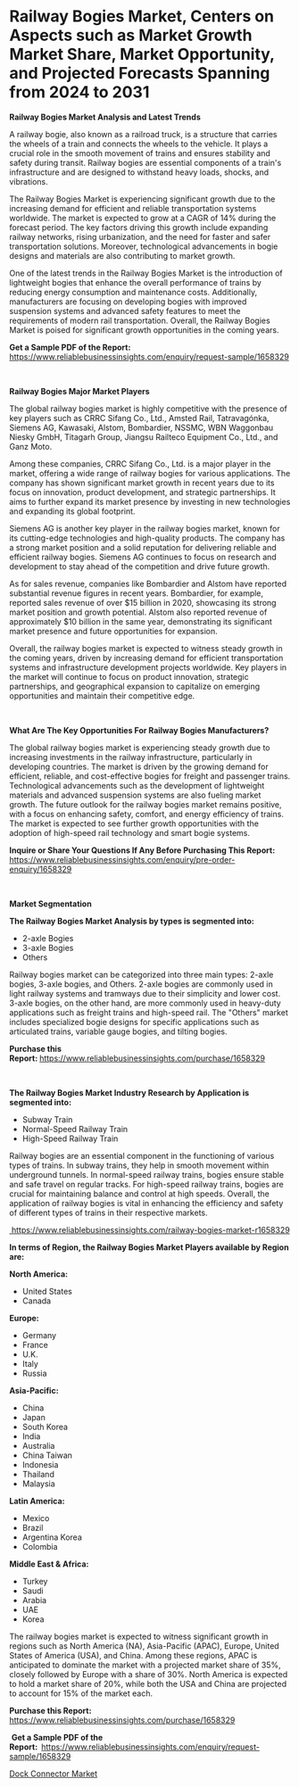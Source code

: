 <p><h1>Railway Bogies Market, Centers on Aspects such as Market Growth Market Share, Market Opportunity, and Projected Forecasts Spanning from 2024 to 2031</h1></p><p><strong>Railway Bogies Market Analysis and Latest Trends</strong></p>
<p><p>A railway bogie, also known as a railroad truck, is a structure that carries the wheels of a train and connects the wheels to the vehicle. It plays a crucial role in the smooth movement of trains and ensures stability and safety during transit. Railway bogies are essential components of a train's infrastructure and are designed to withstand heavy loads, shocks, and vibrations.</p><p>The Railway Bogies Market is experiencing significant growth due to the increasing demand for efficient and reliable transportation systems worldwide. The market is expected to grow at a CAGR of 14% during the forecast period. The key factors driving this growth include expanding railway networks, rising urbanization, and the need for faster and safer transportation solutions. Moreover, technological advancements in bogie designs and materials are also contributing to market growth.</p><p>One of the latest trends in the Railway Bogies Market is the introduction of lightweight bogies that enhance the overall performance of trains by reducing energy consumption and maintenance costs. Additionally, manufacturers are focusing on developing bogies with improved suspension systems and advanced safety features to meet the requirements of modern rail transportation. Overall, the Railway Bogies Market is poised for significant growth opportunities in the coming years.</p></p>
<p><strong>Get a Sample PDF of the Report:&nbsp;</strong> <a href="https://www.reliablebusinessinsights.com/enquiry/request-sample/1658329">https://www.reliablebusinessinsights.com/enquiry/request-sample/1658329</a></p>
<p>&nbsp;</p>
<p><strong>Railway Bogies Major Market Players</strong></p>
<p><p>The global railway bogies market is highly competitive with the presence of key players such as CRRC Sifang Co., Ltd., Amsted Rail, Tatravagónka, Siemens AG, Kawasaki, Alstom, Bombardier, NSSMC, WBN Waggonbau Niesky GmbH, Titagarh Group, Jiangsu Railteco Equipment Co., Ltd., and Ganz Moto.</p><p>Among these companies, CRRC Sifang Co., Ltd. is a major player in the market, offering a wide range of railway bogies for various applications. The company has shown significant market growth in recent years due to its focus on innovation, product development, and strategic partnerships. It aims to further expand its market presence by investing in new technologies and expanding its global footprint.</p><p>Siemens AG is another key player in the railway bogies market, known for its cutting-edge technologies and high-quality products. The company has a strong market position and a solid reputation for delivering reliable and efficient railway bogies. Siemens AG continues to focus on research and development to stay ahead of the competition and drive future growth.</p><p>As for sales revenue, companies like Bombardier and Alstom have reported substantial revenue figures in recent years. Bombardier, for example, reported sales revenue of over $15 billion in 2020, showcasing its strong market position and growth potential. Alstom also reported revenue of approximately $10 billion in the same year, demonstrating its significant market presence and future opportunities for expansion.</p><p>Overall, the railway bogies market is expected to witness steady growth in the coming years, driven by increasing demand for efficient transportation systems and infrastructure development projects worldwide. Key players in the market will continue to focus on product innovation, strategic partnerships, and geographical expansion to capitalize on emerging opportunities and maintain their competitive edge.</p></p>
<p>&nbsp;</p>
<p><strong>What Are The Key Opportunities For Railway Bogies Manufacturers?</strong></p>
<p><p>The global railway bogies market is experiencing steady growth due to increasing investments in the railway infrastructure, particularly in developing countries. The market is driven by the growing demand for efficient, reliable, and cost-effective bogies for freight and passenger trains. Technological advancements such as the development of lightweight materials and advanced suspension systems are also fueling market growth. The future outlook for the railway bogies market remains positive, with a focus on enhancing safety, comfort, and energy efficiency of trains. The market is expected to see further growth opportunities with the adoption of high-speed rail technology and smart bogie systems.</p></p>
<p><strong>Inquire or Share Your Questions If Any Before Purchasing This Report:</strong> <a href="https://www.reliablebusinessinsights.com/enquiry/pre-order-enquiry/1658329">https://www.reliablebusinessinsights.com/enquiry/pre-order-enquiry/1658329</a></p>
<p>&nbsp;</p>
<p><strong>Market Segmentation</strong></p>
<p><strong>The Railway Bogies Market Analysis by types is segmented into:</strong></p>
<p><ul><li>2-axle Bogies</li><li>3-axle Bogies</li><li>Others</li></ul></p>
<p><p>Railway bogies market can be categorized into three main types: 2-axle bogies, 3-axle bogies, and Others. 2-axle bogies are commonly used in light railway systems and tramways due to their simplicity and lower cost. 3-axle bogies, on the other hand, are more commonly used in heavy-duty applications such as freight trains and high-speed rail. The "Others" market includes specialized bogie designs for specific applications such as articulated trains, variable gauge bogies, and tilting bogies.</p></p>
<p><strong>Purchase this Report:&nbsp;</strong><a href="https://www.reliablebusinessinsights.com/purchase/1658329">https://www.reliablebusinessinsights.com/purchase/1658329</a></p>
<p>&nbsp;</p>
<p><strong>The Railway Bogies Market Industry Research by Application is segmented into:</strong></p>
<p><ul><li>Subway Train</li><li>Normal-Speed Railway Train</li><li>High-Speed Railway Train</li></ul></p>
<p><p>Railway bogies are an essential component in the functioning of various types of trains. In subway trains, they help in smooth movement within underground tunnels. In normal-speed railway trains, bogies ensure stable and safe travel on regular tracks. For high-speed railway trains, bogies are crucial for maintaining balance and control at high speeds. Overall, the application of railway bogies is vital in enhancing the efficiency and safety of different types of trains in their respective markets.</p></p>
<p><a href="https://www.reliablebusinessinsights.com/railway-bogies-market-r1658329">&nbsp;https://www.reliablebusinessinsights.com/railway-bogies-market-r1658329</a></p>
<p><strong>In terms of Region, the Railway Bogies Market Players available by Region are:</strong></p>
<p>
    <p> <strong> North America: </strong>
        <ul>
            <li>United States</li>
            <li>Canada</li>
        </ul>
        </p> 
    <p> <strong> Europe: </strong>
        <ul>
            <li>Germany</li>
            <li>France</li>
            <li>U.K.</li>
            <li>Italy</li>
            <li>Russia</li>
        </ul>
        </p> 
    <p> <strong> Asia-Pacific: </strong>
        <ul>
            <li>China</li>
            <li>Japan</li>
            <li>South Korea</li>
            <li>India</li>
            <li>Australia</li>
            <li>China Taiwan</li>
            <li>Indonesia</li>
            <li>Thailand</li>
            <li>Malaysia</li>
        </ul>
        </p> 
    <p> <strong> Latin America: </strong>
        <ul>
            <li>Mexico</li>
            <li>Brazil</li>
            <li>Argentina Korea</li>
            <li>Colombia</li>
        </ul>
        </p> 
    <p> <strong> Middle East & Africa: </strong>
        <ul>
            <li>Turkey</li>
            <li>Saudi</li>
            <li>Arabia</li>
            <li>UAE</li>
            <li>Korea</li>
        </ul>
    </p>
    </p>
<p><p>The railway bogies market is expected to witness significant growth in regions such as North America (NA), Asia-Pacific (APAC), Europe, United States of America (USA), and China. Among these regions, APAC is anticipated to dominate the market with a projected market share of 35%, closely followed by Europe with a share of 30%. North America is expected to hold a market share of 20%, while both the USA and China are projected to account for 15% of the market each.</p></p>
<p><strong>Purchase this Report: </strong><a href="https://www.reliablebusinessinsights.com/purchase/1658329">https://www.reliablebusinessinsights.com/purchase/1658329</a></p>
<p>&nbsp;<strong>Get a Sample PDF of the Report:&nbsp;&nbsp;</strong><a href="https://www.reliablebusinessinsights.com/enquiry/request-sample/1658329">https://www.reliablebusinessinsights.com/enquiry/request-sample/1658329</a></p>
<p><strong></strong></p>
<p><p><a href="https://github.com/jadenRaynor/Market-Research-Report-List-1/blob/main/dock-connector-market.md">Dock Connector Market</a></p></p>